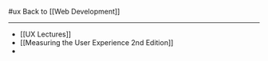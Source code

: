 #ux
Back to [[Web Development]]
***
- [[UX Lectures]]
- [[Measuring the User Experience 2nd Edition]]
- 